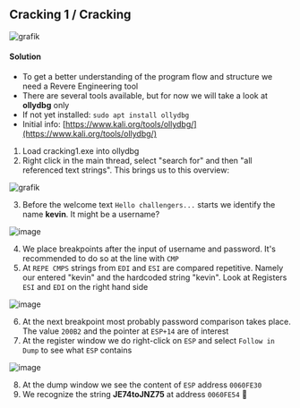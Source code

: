 ## Cracking 1 / Cracking

![grafik](https://user-images.githubusercontent.com/84674087/137898570-c9617660-c36f-4b71-8c83-16e2433e40a0.png)

#### Solution
- To get a better understanding of the program flow and structure we need a Revere Engineering tool
- There are several tools available, but for now we will take a look at **ollydbg** only
- If not yet installed: `sudo apt install ollydbg`
- Initial info: [https://www.kali.org/tools/ollydbg/](https://www.kali.org/tools/ollydbg/)

1. Load cracking1.exe into ollydbg
2. Right click in the main thread, select "search for" and then "all referenced text strings". This brings us to this overview:

![grafik](https://user-images.githubusercontent.com/84674087/138116134-0b1fcec7-1fe6-4cec-9947-358ba2a5d337.png)

3. Before the welcome text `Hello challengers...` starts we identify the name **kevin**. It might be a username?

![image](https://user-images.githubusercontent.com/84674087/159350890-1165215a-b663-4806-9b6f-ccbd8978cf77.png)

4. We place breakpoints after the input of username and password. It's recommended to do so at the line with `CMP`
5. At `REPE CMPS` strings from `EDI` and `ESI` are compared repetitive. Namely our entered "kevin" and the hardcoded string "kevin". Look at Registers `ESI` and `EDI` on the right hand side

![image](https://user-images.githubusercontent.com/84674087/159351712-de0570b1-ac48-4d70-9daf-746470aa9aed.png)

6. At the next breakpoint most probably password comparison takes place. The value `200B2` and the pointer at `ESP+14` are of interest
7. At the register window we do right-click on `ESP` and select `Follow in Dump` to see what `ESP` contains

![image](https://user-images.githubusercontent.com/84674087/159351823-0ec8d1eb-cf19-4d71-af1c-8e7fffb1a7a1.png)

8. At the dump window we see the content of `ESP` address `0060FE30` 
9. We recognize the string **JE74toJNZ75** at address `0060FE54` 🙂

<br />
